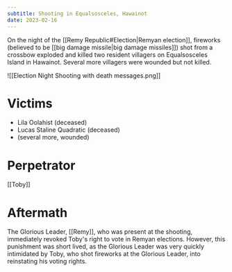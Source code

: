 ```yaml
---
subtitle: Shooting in Equalsosceles, Hawainot
date: 2023-02-16
---
```


On the night of the [[Remy Republic#Election|Remyan election]], fireworks (believed to be [[big damage missile|big damage missiles]]) shot from a crossbow exploded and killed two resident villagers on Equalsosceles Island in Hawainot. Several more villagers were wounded but not killed.

![[Election Night Shooting with death messages.png]]

# Victims
- Lila Oolahist (deceased)
- Lucas Staline Quadratic (deceased)
- (several more, wounded)

# Perpetrator
[[Toby]]

# Aftermath
The Glorious Leader, [[Remy]], who was present at the shooting, immediately revoked Toby's right to vote in Remyan elections. However, this punishment was short lived, as the Glorious Leader was very quickly intimidated by Toby, who shot fireworks at the Glorious Leader, into reinstating his voting rights.